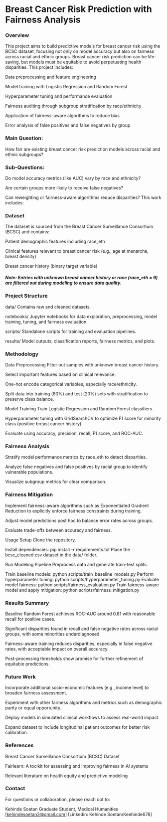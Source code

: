 # Breast Cancer Risk Prediction with Fairness Analysis
### Overview
This project aims to build predictive models for breast cancer risk using the BCSC dataset, focusing not only on model accuracy but also on fairness across racial and ethnic groups. Breast cancer risk prediction can be life-saving, but models must be equitable to avoid perpetuating health disparities. This project includes:

Data preprocessing and feature engineering

Model training with Logistic Regression and Random Forest

Hyperparameter tuning and performance evaluation

Fairness auditing through subgroup stratification by race/ethnicity

Application of fairness-aware algorithms to reduce bias

Error analysis of false positives and false negatives by group


### Main Question:
How fair are existing breast cancer risk prediction models across racial and ethnic subgroups?

### Sub-Questions:

Do model accuracy metrics (like AUC) vary by race and ethnicity?

Are certain groups more likely to receive false negatives?

Can reweighting or fairness-aware algorithms reduce disparities?
This work includes:


### Dataset
The dataset is sourced from the Breast Cancer Surveillance Consortium (BCSC) and contains:

Patient demographic features including race_eth

Clinical features relevant to breast cancer risk (e.g., age at menarche, breast density)

Breast cancer history (binary target variable)

##### Note: Entries with unknown breast cancer history or race (race_eth = 9) are filtered out during modeling to ensure data quality.

### Project Structure
data/
Contains raw and cleaned datasets.

notebooks/
Jupyter notebooks for data exploration, preprocessing, model training, tuning, and fairness evaluation.

scripts/
Standalone scripts for training and evaluation pipelines.

results/
Model outputs, classification reports, fairness metrics, and plots.

### Methodology
Data Preprocessing
Filter out samples with unknown breast cancer history.

Select important features based on clinical relevance.

One-hot encode categorical variables, especially race/ethnicity.

Split data into training (80%) and test (20%) sets with stratification to preserve class balance.

Model Training
Train Logistic Regression and Random Forest classifiers.

Hyperparameter tuning with GridSearchCV to optimize F1 score for minority class (positive breast cancer history).

Evaluate using accuracy, precision, recall, F1 score, and ROC-AUC.

### Fairness Analysis
Stratify model performance metrics by race_eth to detect disparities.

Analyze false negatives and false positives by racial group to identify vulnerable populations.

Visualize subgroup metrics for clear comparison.

### Fairness Mitigation
Implement fairness-aware algorithms such as Exponentiated Gradient Reduction to explicitly enforce fairness constraints during training.

Adjust model predictions post hoc to balance error rates across groups.

Evaluate trade-offs between accuracy and fairness.

Usage
Setup
Clone the repository.

Install dependencies:
pip install -r requirements.txt
Place the bcsc_cleaned.csv dataset in the data/ folder.

Run Modeling Pipeline
Preprocess data and generate train-test splits.

Train baseline models:
python scripts/train_baseline_models.py
Perform hyperparameter tuning:
python scripts/hyperparameter_tuning.py
Evaluate model fairness:
python scripts/fairness_evaluation.py
Train fairness-aware model and apply mitigation:
python scripts/fairness_mitigation.py

### Results Summary
Baseline Random Forest achieves ROC-AUC around 0.81 with reasonable recall for positive cases.

Significant disparities found in recall and false negative rates across racial groups, with some minorities underdiagnosed.

Fairness-aware training reduces disparities, especially in false negative rates, with acceptable impact on overall accuracy.

Post-processing thresholds show promise for further refinement of equitable predictions.

### Future Work
Incorporate additional socio-economic features (e.g., income level) to broaden fairness assessment.

Experiment with other fairness algorithms and metrics such as demographic parity or equal opportunity.

Deploy models in simulated clinical workflows to assess real-world impact.

Expand dataset to include longitudinal patient outcomes for better risk calibration.

### References
Breast Cancer Surveillance Consortium (BCSC) Dataset

Fairlearn: A toolkit for assessing and improving fairness in AI systems

Relevant literature on health equity and predictive modeling

### Contact
For questions or collaboration, please reach out to:

Kehinde Soetan
Graduate Student, Medical Humanities
[kehindesoetan3@gmail.com]
[Linkedin: Kehinde Soetan/Keehinde678]

